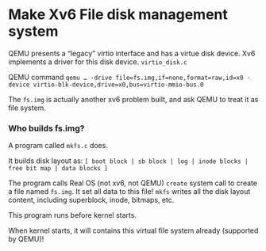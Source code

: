 # Make Xv6 File disk management system

QEMU presents a “legacy” virtio interface and has a virtue disk device. Xv6 implements a driver for this disk device. `virtio_disk.c`

QEMU command `qemu … -drive file=fs.img,if=none,format=raw,id=x0 -device virtio-blk-device,drive=x0,bus=virtio-mmio-bus.0`

The `fs.img` is actually another xv6 problem built, and ask QEMU to treat it as file system.

### Who builds fs.img?

A program called `mkfs.c` does.

It builds disk layout as: `[ boot block | sb block | log | inode blocks | free bit map | data blocks ]`

The program calls Real OS \(not xv6, not QEMU\) `create` system call to create a file named `fs.img`. It set all data to this file! `mkfs` writes all the disk layout content, including superblock, inode, bitmaps, etc.

This program runs before kernel starts.

When kernel starts, it will contains this virtual file system already \(supported by QEMU\)!

